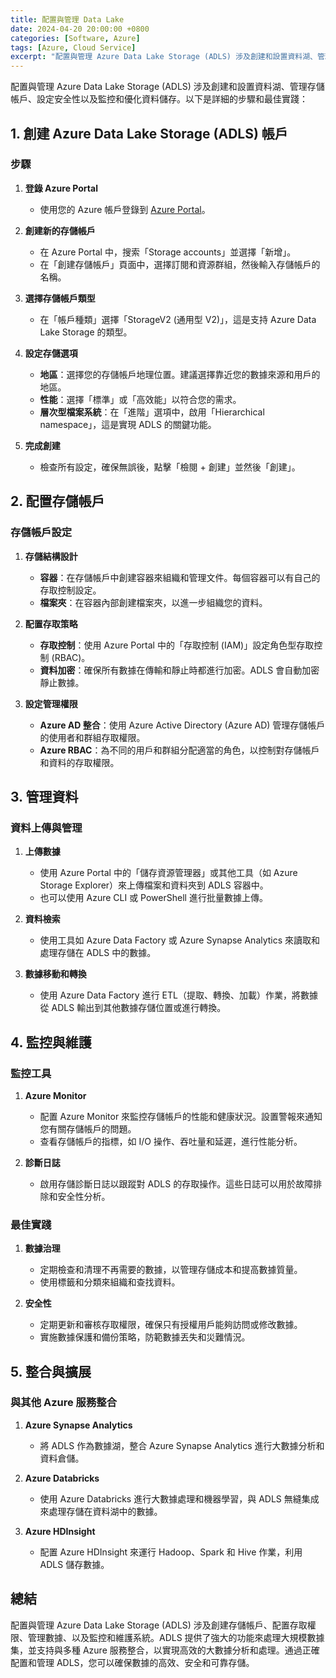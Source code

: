 ```yaml
---
title: 配置與管理 Data Lake
date: 2024-04-20 20:00:00 +0800
categories: [Software, Azure]
tags: [Azure, Cloud Service] 
excerpt: "配置與管理 Azure Data Lake Storage (ADLS) 涉及創建和設置資料湖、管理存儲帳戶、設定安全性以及監控和優化資料儲存。"
---
```


配置與管理 Azure Data Lake Storage (ADLS) 涉及創建和設置資料湖、管理存儲帳戶、設定安全性以及監控和優化資料儲存。以下是詳細的步驟和最佳實踐：

## **1. 創建 Azure Data Lake Storage (ADLS) 帳戶**

### **步驟**
1. **登錄 Azure Portal**
   - 使用您的 Azure 帳戶登錄到 [Azure Portal](https://portal.azure.com)。

2. **創建新的存儲帳戶**
   - 在 Azure Portal 中，搜索「Storage accounts」並選擇「新增」。
   - 在「創建存儲帳戶」頁面中，選擇訂閱和資源群組，然後輸入存儲帳戶的名稱。

3. **選擇存儲帳戶類型**
   - 在「帳戶種類」選擇「StorageV2 (通用型 V2)」，這是支持 Azure Data Lake Storage 的類型。

4. **設定存儲選項**
   - **地區**：選擇您的存儲帳戶地理位置。建議選擇靠近您的數據來源和用戶的地區。
   - **性能**：選擇「標準」或「高效能」以符合您的需求。
   - **層次型檔案系統**：在「進階」選項中，啟用「Hierarchical namespace」，這是實現 ADLS 的關鍵功能。

5. **完成創建**
   - 檢查所有設定，確保無誤後，點擊「檢閱 + 創建」並然後「創建」。

## **2. 配置存儲帳戶**

### **存儲帳戶設定**
1. **存儲結構設計**
   - **容器**：在存儲帳戶中創建容器來組織和管理文件。每個容器可以有自己的存取控制設定。
   - **檔案夾**：在容器內部創建檔案夾，以進一步組織您的資料。

2. **配置存取策略**
   - **存取控制**：使用 Azure Portal 中的「存取控制 (IAM)」設定角色型存取控制 (RBAC)。
   - **資料加密**：確保所有數據在傳輸和靜止時都進行加密。ADLS 會自動加密靜止數據。

3. **設定管理權限**
   - **Azure AD 整合**：使用 Azure Active Directory (Azure AD) 管理存儲帳戶的使用者和群組存取權限。
   - **Azure RBAC**：為不同的用戶和群組分配適當的角色，以控制對存儲帳戶和資料的存取權限。

## **3. 管理資料**

### **資料上傳與管理**
1. **上傳數據**
   - 使用 Azure Portal 中的「儲存資源管理器」或其他工具（如 Azure Storage Explorer）來上傳檔案和資料夾到 ADLS 容器中。
   - 也可以使用 Azure CLI 或 PowerShell 進行批量數據上傳。

2. **資料檢索**
   - 使用工具如 Azure Data Factory 或 Azure Synapse Analytics 來讀取和處理存儲在 ADLS 中的數據。

3. **數據移動和轉換**
   - 使用 Azure Data Factory 進行 ETL（提取、轉換、加載）作業，將數據從 ADLS 輸出到其他數據存儲位置或進行轉換。

## **4. 監控與維護**

### **監控工具**
1. **Azure Monitor**
   - 配置 Azure Monitor 來監控存儲帳戶的性能和健康狀況。設置警報來通知您有關存儲帳戶的問題。
   - 查看存儲帳戶的指標，如 I/O 操作、吞吐量和延遲，進行性能分析。

2. **診斷日誌**
   - 啟用存儲診斷日誌以跟蹤對 ADLS 的存取操作。這些日誌可以用於故障排除和安全性分析。

### **最佳實踐**
1. **數據治理**
   - 定期檢查和清理不再需要的數據，以管理存儲成本和提高數據質量。
   - 使用標籤和分類來組織和查找資料。

2. **安全性**
   - 定期更新和審核存取權限，確保只有授權用戶能夠訪問或修改數據。
   - 實施數據保護和備份策略，防範數據丟失和災難情況。

## **5. 整合與擴展**

### **與其他 Azure 服務整合**
1. **Azure Synapse Analytics**
   - 將 ADLS 作為數據湖，整合 Azure Synapse Analytics 進行大數據分析和資料倉儲。

2. **Azure Databricks**
   - 使用 Azure Databricks 進行大數據處理和機器學習，與 ADLS 無縫集成來處理存儲在資料湖中的數據。

3. **Azure HDInsight**
   - 配置 Azure HDInsight 來運行 Hadoop、Spark 和 Hive 作業，利用 ADLS 儲存數據。

## **總結**

配置與管理 Azure Data Lake Storage (ADLS) 涉及創建存儲帳戶、配置存取權限、管理數據、以及監控和維護系統。ADLS 提供了強大的功能來處理大規模數據集，並支持與多種 Azure 服務整合，以實現高效的大數據分析和處理。通過正確配置和管理 ADLS，您可以確保數據的高效、安全和可靠存儲。
